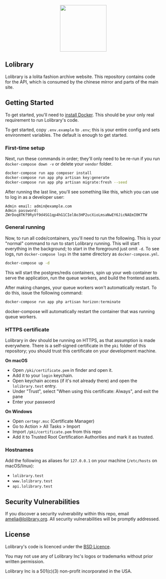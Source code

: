 <p align="center"><img height="150" src="https://lolibrary.org/assets/ban1-01.png"></p>

## Lolibrary

Lolibrary is a lolita fashion archive website. This repository contains code for the API, which is consumed by the chinese mirror and parts of the main site.


## Getting Started

To get started, you'll need to [install Docker](https://www.docker.com/community-edition). This should be your only real requirement to run Lolibrary's code.

To get started, copy `.env.example` to `.env`; this is your entire config and sets environment variables. The default is enough to get started.

### First-time setup

Next, run these commands in order; they'll only need to be re-run if you run `docker-compose down -v` or delete your `vendor` folder.

```sh
docker-compose run app composer install
docker-compose run app php artisan key:generate
docker-compose run app php artisan migrate:fresh --seed
```

After running the last line, you'll see something like this, which you can use to log in as a developer user:

```
Admin email: admin@example.com
Admin password: ZWrDoq8TKf9RyVf9d4SG1qp4hG1CIel8o3HP2ucXioLmsaNwEY6JicNAEmI0KTTW
```

### General running

Now, to run all code/containers, you'll need to run the following. This is your "normal" command to run to start Lolibrary running. This will start everything in the background; to start in the foreground just omit `-d`. To see logs, run `docker-compose logs` in the same directory as `docker-compose.yml`.

```sh
docker-compose up -d
```

This will start the postgres/redis containers, spin up your web container to serve the application, run the queue workers, and build the frontend assets.

After making changes, your queue workers won't automatically restart. To do this, issue the following command:

```sh
docker-compose run app php artisan horizon:terminate
```

docker-compose will automatically restart the container that was running queue workers.

### HTTPS certificate

Lolibrary in dev should be running on HTTPS, as that assumption is made everywhere. There is a self-signed certificate in the `pki` folder of this repository; you should trust this certificate on your development machine.

**On macOS**

- Open `/pki/certificate.pem` in finder and open it.
- Add it to your `login` keychain.
- Open keychain access (if it's not already there) and open the `lolibrary.test` entry.
- Under "Trust", select "When using this certificate: Always", and exit the pane
- Enter your password

**On Windows**

- Open `certmgr.msc` (Certificate Manager)
- Go to Action > All Tasks > Import
- Import `/pki/certificate.pem` from this repo
- Add it to Trusted Root Certification Authorities and mark it as trusted.

### Hostnames

Add the following as aliases for `127.0.0.1` on your machine (`/etc/hosts` on macOS/linux):

- `lolibrary.test`
- `www.lolibrary.test`
- `api.lolibrary.test`

## Security Vulnerabilities

If you discover a security vulnerability within this repo, email [amelia@lolibrary.org](mailto:amelia@lolibrary.org). All security vulnerabilities will be promptly addressed.

## License

Lolibrary's code is licenced under the [BSD Licence](https://opensource.org/licenses/BSD-3-Clause).

You may not use any of Lolibrary Inc's logos or trademarks without prior written permission.

Lolibrary Inc is a 501(c)(3) non-profit incorporated in the USA.
